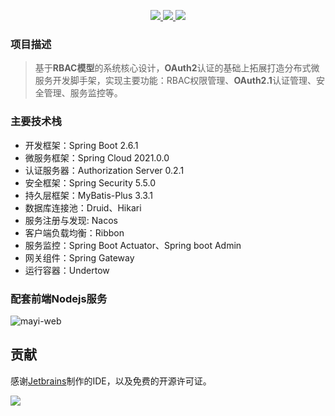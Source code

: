 <p align="center">
	<a target="_blank" href="https://github.com/zf1976/mayi/blob/main/LICENSE">
		<img src="https://img.shields.io/badge/license-MIT-blue.svg" ></img>
	</a>
	<a target="_blank" href="https://github.com/1976/mayi">
		<img src="https://img.shields.io/badge/version-2.6.1-brightgreen.svg" ></img>
	</a>
	<a target="_blank" href="https://www.oracle.com/technetwork/java/javase/downloads/index.html">
		<img src="https://img.shields.io/badge/JDK-17+-green.svg" ></img>
	</a>
</p>


### 项目描述
> 基于**RBAC模型**的系统核心设计，**OAuth2**认证的基础上拓展打造分布式微服务开发脚手架，实现主要功能：RBAC权限管理、**OAuth2.1**认证管理、安全管理、服务监控等。

### 主要技术栈
- 开发框架：Spring Boot 2.6.1
- 微服务框架：Spring Cloud 2021.0.0
- 认证服务器：Authorization Server 0.2.1
- 安全框架：Spring Security 5.5.0
- 持久层框架：MyBatis-Plus 3.3.1
- 数据库连接池：Druid、Hikari
- 服务注册与发现: Nacos
- 客户端负载均衡：Ribbon
- 服务监控：Spring Boot Actuator、Spring boot Admin
- 网关组件：Spring Gateway
- 运行容器：Undertow

### 配套前端Nodejs服务
![mayi-web](https://github.com/gngpp/mayi-web/tree/dev)
## 贡献

感谢[Jetbrains](https://www.jetbrains.com/?from=mayi)制作的IDE，以及免费的开源许可证。

![](https://raw.githubusercontent.com/wkgcass/vproxy/master/doc/jetbrains.png)
